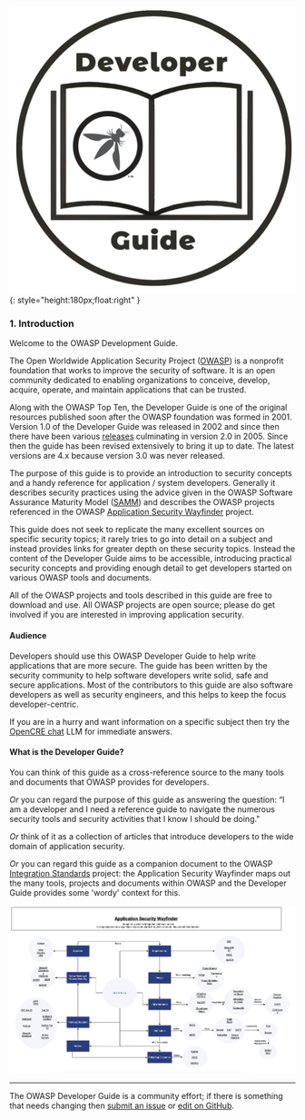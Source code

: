 ![Developer guide logo](assets/images/dg_logo.png "OWASP Developer Guide"){: style="height:180px;float:right" }

### 1. Introduction

Welcome to the OWASP Development Guide.

The Open Worldwide Application Security Project ([OWASP][about]) is a nonprofit foundation
that works to improve the security of software.
It is an open community dedicated to enabling organizations to
conceive, develop, acquire, operate, and maintain applications that can be trusted.

Along with the OWASP Top Ten, the Developer Guide is one of the original resources
published soon after the OWASP foundation was formed in 2001.
Version 1.0 of the Developer Guide was released in 2002
and since then there have been various [releases][versions] culminating in version 2.0 in 2005.
Since then the guide has been revised extensively to bring it up to date.
The latest versions are 4.x because version 3.0 was never released.

The purpose of this guide is to provide an introduction to security concepts
and a handy reference for application / system developers.
Generally it describes security practices using the advice given in the
OWASP Software Assurance Maturity Model ([SAMM][samm]) and describes the OWASP projects
referenced in the OWASP [Application Security Wayfinder][intstand] project.

This guide does not seek to replicate the many excellent sources on specific security topics;
it rarely tries to go into detail on a subject and instead provides links for greater depth on these security topics.
Instead the content of the Developer Guide aims to be accessible, introducing  practical security concepts
and providing enough detail to get developers started on various OWASP tools and documents.

All of the OWASP projects and tools described in this guide are free to download and use.
All OWASP projects are open source; please do get involved if you are interested in improving application security.

#### Audience

Developers should use this OWASP Developer Guide to help write applications that are more secure.
The guide has been written by the security community to help software developers write solid,
safe and secure applications.
Most of the contributors to this guide are also software developers as well as security engineers,
and this helps to keep the focus developer-centric.

If you are in a hurry and want information on a specific subject then
try the [OpenCRE chat][opencrechat] LLM for immediate answers.

#### What is the Developer Guide?

You can think of this guide as a cross-reference source to the many tools and documents that OWASP provides for developers.

_Or_ you can regard the purpose of this guide as answering the question:
“I am a developer and I need a reference guide to navigate the numerous security tools
and security activities that I know I should be doing."

_Or_ think of it as a collection of articles that introduce developers to the wide domain of application security.

_Or_ you can regard this guide as a companion document to the OWASP [Integration Standards][intstand] project:
the Application Security Wayfinder maps out the many tools,
projects and documents within OWASP and the Developer Guide provides some 'wordy' context for this.

[![AppSec Wayfinder](assets/images/owasp-wayfinder.png "OWASP Application Security Wayfinder")][intstand]

----

The OWASP Developer Guide is a community effort; if there is something that needs changing
then [submit an issue][issue03] or [edit on GitHub][edit03].

[about]: https://owasp.org/about/
[edit03]: https://github.com/OWASP/DevGuide/blob/main/docs/03-introduction.md
[intstand]: https://owasp.org/www-project-integration-standards/
[issue03]: https://github.com/OWASP/DevGuide/issues/new?labels=enhancement&template=request.md&title=Update:%2003-introduction
[opencrechat]: https://www.opencre.org/chatbot
[samm]: https://owaspsamm.org/about/
[versions]: https://github.com/OWASP/DevGuide/wiki#old-versions

